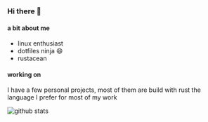 ### Hi there 👋

#### a bit about me

- linux enthusiast
- dotfiles ninja 😄
- rustacean

#### working on

I have a few personal projects, most of them are build with rust the language I prefer for most of my work

![github stats](https://github-readme-stats.vercel.app/api?username=koopa1338&count_private=true&title_color=15a04f&icon_color=15a04f&text_color=adbac7&custom_title=My+GitHub+Stats&show_icons=true&bg_color=22272e)

<script type='text/javascript' src='https://storage.ko-fi.com/cdn/widget/Widget_2.js'></script><script type='text/javascript'>kofiwidget2.init('Support Me on Ko-fi', '#29abe0', 'R6R6M7T60');kofiwidget2.draw();</script> 
